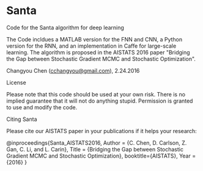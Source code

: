 # Santa
Code for the Santa algorithm for deep learning

The Code incldues a MATLAB version for the FNN and CNN, a Python version for the RNN, and an implementation in Caffe for large-scale learning. The algorithm is proposed in the AISTATS 2016 paper "Bridging the Gap between Stochastic Gradient MCMC and Stochastic Optimization".

Changyou Chen (cchangyou@gmail.com), 2.24.2016

License

Please note that this code should be used at your own risk. There is no implied guarantee that it will not do anything stupid. Permission is granted to use and modify the code.

Citing Santa

Please cite our AISTATS paper in your publications if it helps your research:

@inproceedings{Santa_AISTATS2016,
  Author = {C. Chen, D. Carlson, Z. Gan, C. Li, and L. Carin},
  Title = {Bridging the Gap between Stochastic Gradient MCMC and Stochastic Optimization},
  booktitle={AISTATS},
  Year  = {2016}
}

